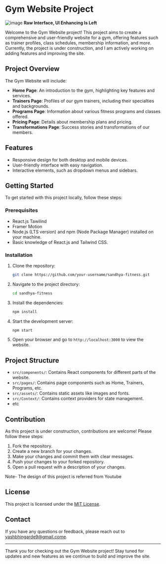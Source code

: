# Gym Website Project

![image](https://github.com/user-attachments/assets/6804fb6d-37ab-488f-a354-3b58e304a31d)
**Raw Interface, UI Enhancing Is Left**


Welcome to the Gym Website project! This project aims to create a comprehensive and user-friendly website for a gym, offering features such as trainer profiles, 
class schedules, membership information, and more. Currently, the project is under construction, and I am actively working on adding features and improving the site.

## Project Overview

The Gym Website will include:
- **Home Page**: An introduction to the gym, highlighting key features and services.
- **Trainers Page**: Profiles of our gym trainers, including their specialties and backgrounds.
- **Programs Page**: Information about various fitness programs and classes offered.
- **Pricing Page**: Details about membership plans and pricing.
- **Transformations Page**: Success stories and transformations of our members.

## Features

- Responsive design for both desktop and mobile devices.
- User-friendly interface with easy navigation.
- Interactive elements, such as dropdown menus and sidebars.

## Getting Started

To get started with this project locally, follow these steps:

### Prerequisites
- React.js Tawilind
- Framer Motion
- Node.js (LTS version) and npm (Node Package Manager) installed on your machine.
- Basic knowledge of React.js and Tailwind CSS.

### Installation

1. Clone the repository:

    ```bash
    git clone https://github.com/your-username/sandhya-fitness.git
    ```

2. Navigate to the project directory:

    ```bash
    cd sandhya-fitness
    ```

3. Install the dependencies:

    ```bash
    npm install
    ```

4. Start the development server:

    ```bash
    npm start
    ```

5. Open your browser and go to `http://localhost:3000` to view the website.

## Project Structure

- `src/components/`: Contains React components for different parts of the website.
- `src/pages/`: Contains page components such as Home, Trainers, Programs, etc.
- `src/assets/`: Contains static assets like images and fonts.
- `src/Context/`: Contains context providers for state management.
- etc 

## Contribution

As this project is under construction, contributions are welcome! Please follow these steps:

1. Fork the repository.
2. Create a new branch for your changes.
3. Make your changes and commit them with clear messages.
4. Push your changes to your forked repository.
5. Open a pull request with a description of your changes.

Note- The design of this project is referred from Youtube


## License

This project is licensed under the [MIT License](LICENSE).

## Contact

If you have any questions or feedback, please reach out to [yashbhingarde9@gmail.come](mailto:yashbhingarde9@gmail.com).

---

Thank you for checking out the Gym Website project! Stay tuned for updates and new features as we continue to build and improve the site.
